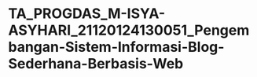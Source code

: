 # TA_PROGDAS_M-ISYA-ASYHARI_21120124130051_Pengembangan-Sistem-Informasi-Blog-Sederhana-Berbasis-Web